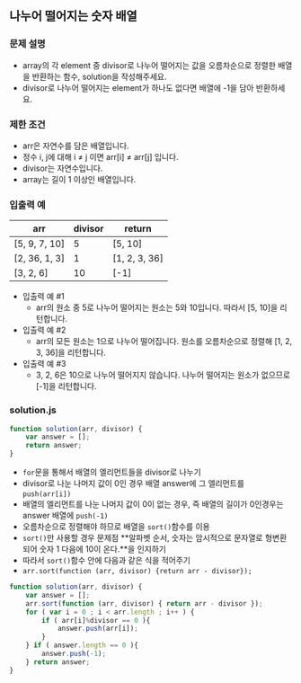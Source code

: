 ## 나누어 떨어지는 숫자 배열

### 문제 설명
- array의 각 element 중 divisor로 나누어 떨어지는 값을 오름차순으로 정렬한 배열을 반환하는 함수, solution을 작성해주세요.
- divisor로 나누어 떨어지는 element가 하나도 없다면 배열에 -1을 담아 반환하세요.

### 제한 조건
- arr은 자연수를 담은 배열입니다.
- 정수 i, j에 대해 i ≠ j 이면 arr[i] ≠ arr[j] 입니다.
- divisor는 자연수입니다.
- array는 길이 1 이상인 배열입니다.

### 입출력 예
arr|divisor|return
|--|-------|------|
[5, 9, 7, 10]|5|[5, 10]
[2, 36, 1, 3]|1|[1, 2, 3, 36]
[3, 2, 6]|10|[-1]

- 입출력 예 #1
    - arr의 원소 중 5로 나누어 떨어지는 원소는 5와 10입니다. 따라서 [5, 10]을 리턴합니다.
- 입출력 예 #2
    - arr의 모든 원소는 1으로 나누어 떨어집니다. 원소를 오름차순으로 정렬해 [1, 2, 3, 36]을 리턴합니다.
- 입출력 예 #3
    - 3, 2, 6은 10으로 나누어 떨어지지 않습니다. 나누어 떨어지는 원소가 없으므로 [-1]을 리턴합니다.

### solution.js
```javascript
function solution(arr, divisor) {
    var answer = [];
    return answer;
}
```

- `for`문을 통해서 배열의 엘리먼트들을 divisor로 나누기
- divisor로 나눈 나머지 값이 0인 경우 배열 answer에 그 엘리먼트를 `push(arr[i])`
- 배열의 엘리먼트를 나눈 나머지 값이 0이 없는 경우, 즉 배열의 길이가 0인경우는 answer 배열에 `push(-1)` 
- 오름차순으로 정렬해야 하므로 배열을 `sort()`함수를 이용
- `sort()`만 사용할 경우 문제점 **알파벳 순서, 숫자는 암시적으로 문자열로 형변환 되어 숫자 1 다음에 10이 온다.**을 인지하기
- 따라서 `sort()`함수 안에 다음과 같은 식을 적어주기
- `arr.sort(function (arr, divisor) {return arr - divisor});`

```javascript
function solution(arr, divisor) {
    var answer = [];
    arr.sort(function (arr, divisor) { return arr - divisor });
    for ( var i = 0 ; i < arr.length ; i++ ) {
        if ( arr[i]%divisor == 0 ){
            answer.push(arr[i]);
        }
    } if ( answer.length == 0 ){
        answer.push(-1);
    } return answer;
}
```